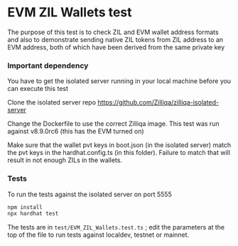 # EVM ZIL Wallets test

The purpose of this test is to check ZIL and EVM wallet address formats and also to demonstrate sending native ZIL tokens from ZIL address to an EVM address, both of which have been derived from the same private key

### Important dependency

You have to get the isolated server running in your local machine before you can execute this test

Clone the isolated server repo https://github.com/Zilliqa/zilliqa-isolated-server 

Change the Dockerfile to use the correct Zilliqa image. This test was run against v8.9.0rc6 (this has the EVM turned on)

Make sure that the wallet pvt keys in boot.json (in the isolated server) match the pvt keys in the hardhat.config.ts (in this folder). Failure to match that will result in not enough ZILs in the wallets.

### Tests

To run the tests against the isolated server on port 5555

```sh
npm install
npx hardhat test
```

The tests are in `test/EVM_ZIL_Wallets.test.ts` ; edit the parameters at the top of the file to run tests against localdev, testnet or mainnet.



